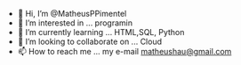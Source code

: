 - 👋 Hi, I’m @MatheusPPimentel
- 👀 I’m interested in ... programin
- 🌱 I’m currently learning ... HTML,SQL, Python
- 💞️ I’m looking to collaborate on ... Cloud
- 📫 How to reach me ... my e-mail matheushau@gmail.com

<!---
MatheusPPimentel/MatheusPPimentel is a ✨ special ✨ repository because its `README.md` (this file) appears on your GitHub profile.
You can click the Preview link to take a look at your changes.
--->
